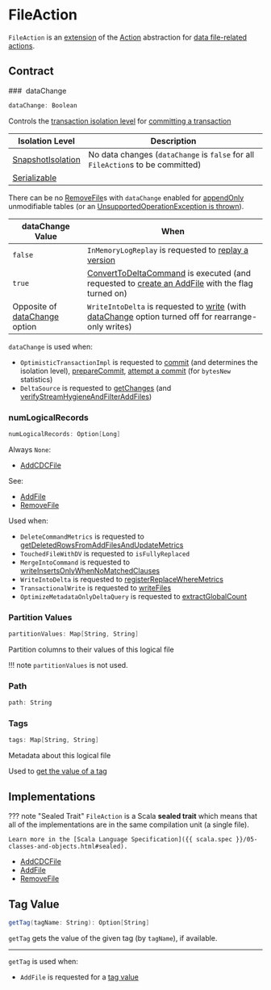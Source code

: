 # FileAction

`FileAction` is an [extension](#contract) of the [Action](Action.md) abstraction for [data file-related actions](#implementations).

## Contract

### <span id="dataChange"> dataChange

```scala
dataChange: Boolean
```

Controls the [transaction isolation level](IsolationLevel.md) for [committing a transaction](OptimisticTransactionImpl.md#commit)

Isolation Level | Description
----------------|---------
 [SnapshotIsolation](IsolationLevel.md#SnapshotIsolation) | No data changes (`dataChange` is `false` for all `FileAction`s to be committed)
 [Serializable](IsolationLevel.md#Serializable) | &nbsp;

There can be no [RemoveFile](RemoveFile.md)s with `dataChange` enabled for [appendOnly](DeltaConfigs.md#appendOnly) unmodifiable tables (or an [UnsupportedOperationException is thrown](DeltaLog.md#assertRemovable)).

dataChange Value | When
-----------------|---------
 `false` | `InMemoryLogReplay` is requested to [replay a version](InMemoryLogReplay.md#append)
 `true` | [ConvertToDeltaCommand](commands/convert/ConvertToDeltaCommand.md) is executed (and requested to [create an AddFile](commands/convert/ConvertToDeltaCommand.md#createAddFile) with the flag turned on)
 Opposite of [dataChange](options.md#dataChange) option | `WriteIntoDelta` is requested to [write](commands/WriteIntoDelta.md#write) (with [dataChange](options.md#dataChange) option turned off for rearrange-only writes)

`dataChange` is used when:

* `OptimisticTransactionImpl` is requested to [commit](OptimisticTransactionImpl.md#commit) (and determines the isolation level), [prepareCommit](OptimisticTransactionImpl.md#prepareCommit), [attempt a commit](OptimisticTransactionImpl.md#doCommit) (for `bytesNew` statistics)
* `DeltaSource` is requested to [getChanges](DeltaSource.md#getChanges) (and [verifyStreamHygieneAndFilterAddFiles](DeltaSource.md#verifyStreamHygieneAndFilterAddFiles))

### <span id="numLogicalRecords"> numLogicalRecords

```scala
numLogicalRecords: Option[Long]
```

Always `None`:

* [AddCDCFile](AddCDCFile.md#numLogicalRecords)

See:

* [AddFile](AddFile.md#numLogicalRecords)
* [RemoveFile](RemoveFile.md#numLogicalRecords)

Used when:

* `DeleteCommandMetrics` is requested to [getDeletedRowsFromAddFilesAndUpdateMetrics](commands/delete/DeleteCommandMetrics.md#getDeletedRowsFromAddFilesAndUpdateMetrics)
* `TouchedFileWithDV` is requested to `isFullyReplaced`
* `MergeIntoCommand` is requested to [writeInsertsOnlyWhenNoMatchedClauses](commands/merge/MergeIntoCommand.md#writeInsertsOnlyWhenNoMatchedClauses)
* `WriteIntoDelta` is requested to [registerReplaceWhereMetrics](commands/WriteIntoDelta.md#registerReplaceWhereMetrics)
* `TransactionalWrite` is requested to [writeFiles](TransactionalWrite.md#writeFiles)
* `OptimizeMetadataOnlyDeltaQuery` is requested to [extractGlobalCount](data-skipping/OptimizeMetadataOnlyDeltaQuery.md#extractGlobalCount)

### <span id="partitionValues"> Partition Values

```scala
partitionValues: Map[String, String]
```

Partition columns to their values of this logical file

!!! note
    `partitionValues` is not used.

### Path

```scala
path: String
```

### Tags

```scala
tags: Map[String, String]
```

Metadata about this logical file

Used to [get the value of a tag](#getTag)

## Implementations

??? note "Sealed Trait"
    `FileAction` is a Scala **sealed trait** which means that all of the implementations are in the same compilation unit (a single file).

    Learn more in the [Scala Language Specification]({{ scala.spec }}/05-classes-and-objects.html#sealed).

* [AddCDCFile](AddCDCFile.md)
* [AddFile](AddFile.md)
* [RemoveFile](RemoveFile.md)

## <span id="getTag"> Tag Value

```scala
getTag(tagName: String): Option[String]
```

`getTag` gets the value of the given tag (by `tagName`), if available.

---

`getTag` is used when:

* `AddFile` is requested for a [tag value](AddFile.md#tag)
